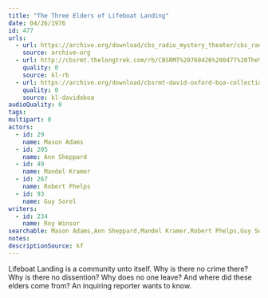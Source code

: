 ```yaml
---
title: "The Three Elders of Lifeboat Landing"
date: 04/26/1976
id: 477
urls: 
  - url: https://archive.org/download/cbs_radio_mystery_theater/cbs_radio_mystery_theater-0451-0500.zip/cbs_radio_mystery_theater-0451-0500%2Fcbsrmt_0477_the_three_elders_of_life_boat_landing.mp3
    source: archive-org
  - url: http://cbsrmt.thelongtrek.com/rb/CBSRMT%20760426%200477%20The%20Three%20Elders%20of%20Lifeboat%20Landing_wuwm.mp3
    quality: 0
    source: kl-rb
  - url: https://archive.org/download/cbsrmt-david-oxford-boa-collection/CBSRMT-760426-0477-The-Three-Elders-of-Lifeboat-Landing-(128-44)_WUWM-FM-{BoA}.mp3
    quality: 0
    source: kl-davidoboa
audioQuality: 0
tags: 
multipart: 0
actors:  
  - id: 29
    name: Mason Adams  
  - id: 205
    name: Ann Sheppard  
  - id: 49
    name: Mandel Kramer  
  - id: 267
    name: Robert Phelps  
  - id: 93
    name: Guy Sorel
writers:  
  - id: 234
    name: Roy Winsor
searchable: Mason Adams,Ann Sheppard,Mandel Kramer,Robert Phelps,Guy Sorel Roy Winsor
notes: 
descriptionSource: kf
---
```

Lifeboat Landing is a community unto itself. Why is there no crime there? Why is there no dissention? Why does no one leave? And where did these elders come from? An inquiring reporter wants to know.